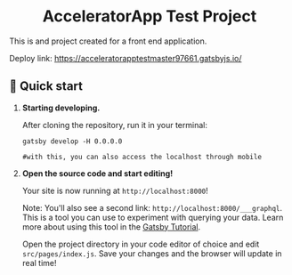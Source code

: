 <h1 align="center">
  AcceleratorApp Test Project
</h1>

This is and project created for a front end application.

Deploy link: <a href="https://acceleratorapptestmaster97661.gatsbyjs.io/">https://acceleratorapptestmaster97661.gatsbyjs.io/</a>

## 🚀 Quick start

1.  **Starting developing.**

    After cloning the repository, run it in your terminal:

    ```shell
    gatsby develop -H 0.0.0.0

    #with this, you can also access the localhost through mobile
    ```

3.  **Open the source code and start editing!**

    Your site is now running at `http://localhost:8000`!

    Note: You'll also see a second link: `http://localhost:8000/___graphql`. This is a tool you can use to experiment with querying your data. Learn more about using this tool in the [Gatsby Tutorial](https://www.gatsbyjs.com/docs/tutorial/part-4/#use-graphiql-to-explore-the-data-layer-and-write-graphql-queries).

    Open the project directory in your code editor of choice and edit `src/pages/index.js`. Save your changes and the browser will update in real time!
